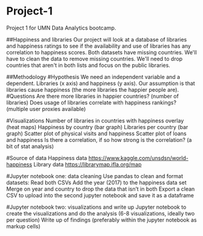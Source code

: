 # Project-1
Project 1 for UMN Data Analytics bootcamp.

##Happiness and libraries
Our project will look at a database of libraries and happiness ratings to see if the availability and use of libraries has any correlation to happiness scores. 
Both datasets have missing countries. We'll have to clean the data to remove missing countries. We'll need to drop countries that aren't in both lists and focus on the public libraries. 

##Methodology
#Hypothesis
We need an independent variable and a dependent. Libraries (x axis) and happiness (y axis). Our assumption is that libraries cause happiness (the more libraries the happier people are). 
#Questions
Are there more libraries in happier countries? (number of libraries)
Does usage of libraries correlate with happiness rankings? (multiple user proxies available)

#Visualizations
Number of libraries in countries with happiness overlay (heat maps)
Happiness by country (bar graph)
Libraries per country (bar graph) 
Scatter plot of physical visits and happiness
Scatter plot of loans and happiness
Is there a correlation, if so how strong is the correlation? (a bit of stat analysis)

#Source of data
Happiness data https://www.kaggle.com/unsdsn/world-happiness
Library data https://librarymap.ifla.org/map

#Jupyter notebook one: data cleaning
Use pandas to clean and format datasets:
Read both CSVs
Add the year (2017) to the happiness data set  
Merge on year and country to drop the data that isn’t in both
Export a clean CSV to upload into the second jupyter notebook and save it as a dataframe

#Jupyter notebook two: visualizations and write up
Jupyter notebook to create the visualizations and do the analysis (6-8 visualizations, ideally two per question)
Write up of findings (preferably within the jupyter notebook as markup cells) 
